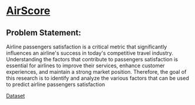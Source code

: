# [AirScore](https://parv-bhargava.github.io/air-score/)

## Problem Statement:

Airline passengers satisfaction is a critical metric that significantly influences an airline's success in today's competitive travel industry. Understanding the factors that contribute to passengers satisfaction is essential for airlines to improve their services, enhance customer experiences, and maintain a strong market position. Therefore, the goal of this research is to identify and analyze the various factors that can be used to predict airline passengers satisfaction


[Dataset](https://www.kaggle.com/datasets/teejmahal20/airline-passenger-satisfaction?select=train.csv)
